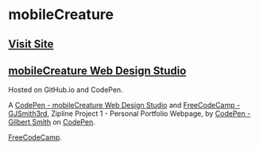 # mobileCreature

## [Visit Site](http://mobileCreature.github.io/)
[mobileCreature Web Design Studio](http://mobileCreature.github.io/)
--------------------------------
Hosted on GitHub.io and CodePen.

A [CodePen - mobileCreature Web Design Studio](http://codepen.io/GJSmith3rd/full/epOZZM) and [FreeCodeCamp - GJSmith3rd](http://freecodecamp.com/gjsmith3rd), Zipline Project 1 - Personal Portfolio Webpage, by [CodePen - Gilbert Smith](http://codepen.io/GJSmith3rd) on [CodePen](http://codepen.io/).

[FreeCodeCamp](http://freecodecamp.com/gjsmith3rd).

